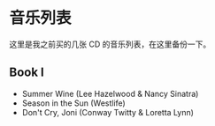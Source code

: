 音乐列表
========

这里是我之前买的几张 CD 的音乐列表，在这里备份一下。

Book I
------

- Summer Wine (Lee Hazelwood & Nancy Sinatra)
- Season in the Sun (Westlife)
- Don't Cry, Joni (Conway Twitty & Loretta Lynn)